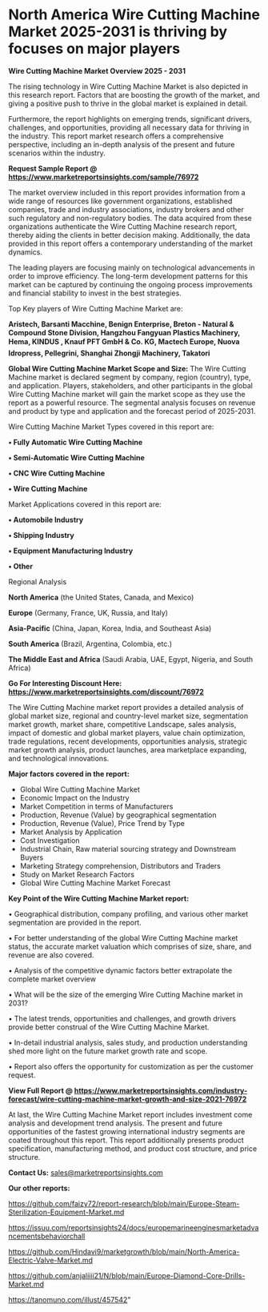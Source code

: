 # North America Wire Cutting Machine Market 2025-2031 is thriving by focuses on major players

<Strong> Wire Cutting Machine Market Overview 2025 - 2031</strong>

The rising technology in Wire Cutting Machine Market is also depicted in this research report. Factors that are boosting the growth of the market, and giving a positive push to thrive in the global market is explained in detail.

Furthermore, the report highlights on emerging trends, significant drivers, challenges, and opportunities, providing all necessary data for thriving in the industry. This report market research offers a comprehensive perspective, including an in-depth analysis of the present and future scenarios within the industry.

<strong>Request Sample Report @ <a href=https://www.marketreportsinsights.com/sample/76972>https://www.marketreportsinsights.com/sample/76972</a></strong>

The market overview included in this report provides information from a wide range of resources like government organizations, established companies, trade and industry associations, industry brokers and other such regulatory and non-regulatory bodies. The data acquired from these organizations authenticate the Wire Cutting Machine research report, thereby aiding the clients in better decision making. Additionally, the data provided in this report offers a contemporary understanding of the market dynamics.

The leading players are focusing mainly on technological advancements in order to improve efficiency. The long-term development patterns for this market can be captured by continuing the ongoing process improvements and financial stability to invest in the best strategies.

Top Key players of Wire Cutting Machine Market are:

<strong>Aristech, Barsanti Macchine, Benign Enterprise, Breton - Natural & Compound Stone Division, Hangzhou Fangyuan Plastics Machinery, Hema, KINDUS , Knauf PFT GmbH & Co. KG, Mactech Europe, Nuova Idropress, Pellegrini, Shanghai Zhongji Machinery, Takatori</strong>

<strong><b>Global Wire Cutting Machine Market Scope and Size:</b></strong>
The Wire Cutting Machine market is declared segment by company, region (country), type, and application. Players, stakeholders, and other participants in the global Wire Cutting Machine market will gain the market scope as they use the report as a powerful resource. The segmental analysis focuses on revenue and product by type and application and the forecast period of 2025-2031.

Wire Cutting Machine Market Types covered in this report are:

<strong>• Fully Automatic Wire Cutting Machine

• Semi-Automatic Wire Cutting Machine

• CNC Wire Cutting Machine

• Wire Cutting Machine</strong>

Market Applications covered in this report are:

<strong>• Automobile Industry

• Shipping Industry

• Equipment Manufacturing Industry

• Other</strong> 

Regional Analysis

<strong>North America</strong> (the United States, Canada, and Mexico)

<strong>Europe</strong> (Germany, France, UK, Russia, and Italy)

<strong>Asia-Pacific</strong> (China, Japan, Korea, India, and Southeast Asia)

<strong>South America</strong> (Brazil, Argentina, Colombia, etc.)

<strong>The Middle East and Africa</strong> (Saudi Arabia, UAE, Egypt, Nigeria, and South Africa)

<strong>Go For Interesting Discount Here: <a href=https://www.marketreportsinsights.com/discount/76972>https://www.marketreportsinsights.com/discount/76972</a></strong>

The Wire Cutting Machine market report provides a detailed analysis of global market size, regional and country-level market size, segmentation market growth, market share, competitive Landscape, sales analysis, impact of domestic and global market players, value chain optimization, trade regulations, recent developments, opportunities analysis, strategic market growth analysis, product launches, area marketplace expanding, and technological innovations.

<strong><b>Major factors covered in the report:</b></strong>
<ul>
  <li>Global Wire Cutting Machine Market </li>
  <li>Economic Impact on the Industry</li>
  <li>Market Competition in terms of Manufacturers</li>
  <li>Production, Revenue (Value) by geographical segmentation</li>
  <li>Production, Revenue (Value), Price Trend by Type</li>
  <li>Market Analysis by Application</li>
  <li>Cost Investigation</li>
  <li>Industrial Chain, Raw material sourcing strategy and Downstream Buyers</li>
  <li>Marketing Strategy comprehension, Distributors and Traders</li>
  <li>Study on Market Research Factors</li>
  <li>Global Wire Cutting Machine Market Forecast</li>
</ul>

<strong><b>Key Point of the Wire Cutting Machine Market report:</b></strong>

• Geographical distribution, company profiling, and various other market segmentation are provided in the report.

• For better understanding of the global Wire Cutting Machine market status, the accurate market valuation which comprises of size, share, and revenue are also covered.

• Analysis of the competitive dynamic factors better extrapolate the complete market overview

• What will be the size of the emerging Wire Cutting Machine market in 2031?

• The latest trends, opportunities and challenges, and growth drivers provide better construal of the Wire Cutting Machine Market.

• In-detail industrial analysis, sales study, and production understanding shed more light on the future market growth rate and scope.

• Report also offers the opportunity for customization as per the customer request.

<strong><b>View Full Report @ <a href=https://www.marketreportsinsights.com/industry-forecast/wire-cutting-machine-market-growth-and-size-2021-76972>https://www.marketreportsinsights.com/industry-forecast/wire-cutting-machine-market-growth-and-size-2021-76972</a></b></strong>


At last, the Wire Cutting Machine Market report includes investment come analysis and development trend analysis. The present and future opportunities of the fastest growing international industry segments are coated throughout this report. This report additionally presents product specification, manufacturing method, and product cost structure, and price structure.

<strong>Contact Us:</strong>
sales@marketreportsinsights.com

<strong>Our other reports:</strong>

<a href=https://github.com/faizy72/report-research/blob/main/Europe-Steam-Sterilization-Equipment-Market.md>https://github.com/faizy72/report-research/blob/main/Europe-Steam-Sterilization-Equipment-Market.md</a>

<a href=https://issuu.com/reportsinsights24/docs/europemarineenginesmarketadvancementsbehaviorchall>https://issuu.com/reportsinsights24/docs/europemarineenginesmarketadvancementsbehaviorchall</a>

<a href=https://github.com/Hindavi9/marketgrowth/blob/main/North-America-Electric-Valve-Market.md>https://github.com/Hindavi9/marketgrowth/blob/main/North-America-Electric-Valve-Market.md</a>

<a href=https://github.com/anjaliiii21/N/blob/main/Europe-Diamond-Core-Drills-Market.md>https://github.com/anjaliiii21/N/blob/main/Europe-Diamond-Core-Drills-Market.md</a>

<a href=https://tanomuno.com/illust/457542>https://tanomuno.com/illust/457542</a>"
